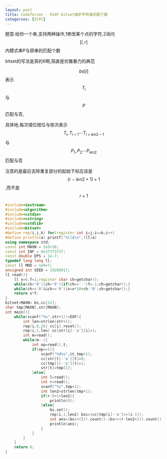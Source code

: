 ```yaml
---
layout: post
title: Codeforces - 914F bitset维护字符串匹配个数
categories: [ICPC]
---
```


题意:给你一个串,支持两种操作,1修改某个点的字符,2询问$$[l,r]$$内模式串P与原串的匹配个数
<!--more-->


bitset的写法是真的6啊,简直是优雅暴力的典范

$$bs[i]$$表示$$T_i$$与$$P$$匹配与否,

具体地,每次错位按位与依次表示$$T_i,T_{i+1} \cdots T_{i+len2-1}$$与$$P_1,P_2 \cdots P_{len2}$$匹配与否

注意的是最后去除重复部分的起始下标应该是$$(r-len2+1)+1$$,而不是$$r+1$$

```C++
#include<iostream>
#include<algorithm>
#include<cstdio>
#include<cstring>
#include<cstdlib>
#include<bitset>
#define rep(i,j,k) for(register int i=j;i<=k;i++)
#define println(a) printf("%lld\n",(ll)a)
using namespace std;
const int MAXN = 1e5+30;
const int INF = 0x3f3f3f3f;
const double EPS = 1e-7;
typedef long long ll;
const ll MOD = 1e9+7; 
unsigned int SEED = 19260817;
ll read(){
    ll x=0,f=1;register char ch=getchar();
    while(ch<'0'||ch>'9'){if(ch=='-')f=-1;ch=getchar();}
    while(ch>='0'&&ch<='9'){x=x*10+ch-'0';ch=getchar();}
    return x*f;
}
bitset<MAXN> bs,cc[32];
char tmp[MAXN],str[MAXN];
int main(){
    while(scanf("%s",str+1)!=EOF){
        int len=strlen(str+1);
        rep(i,0,26) cc[i].reset();
        rep(i,1,len) cc[str[i]-'a'][i]=1;
        int m=read();
        while(m--){
            int op=read(),t;
            if(op==1){
                scanf("%d%s",&t,tmp+1);
                cc[str[t]-'a'][t]=0;
                cc[tmp[1]-'a'][t]=1;
                str[t]=tmp[1];
            }else{
                int l=read();
                int r=read();
                scanf("%s",tmp+1);
                int len2=strlen(tmp+1);
                if(r-l+1<len2){
                    println(0);
                }else{
                    bs.set();
                    rep(i,1,len2) bs&=(cc[tmp[i]-'a']>>(i-1));
                    int ans=(bs>>(l)).count()-(bs>>(r-len2+2)).count();
                    println(ans);
                }
            }
        }
    }
    return 0;
}
```
